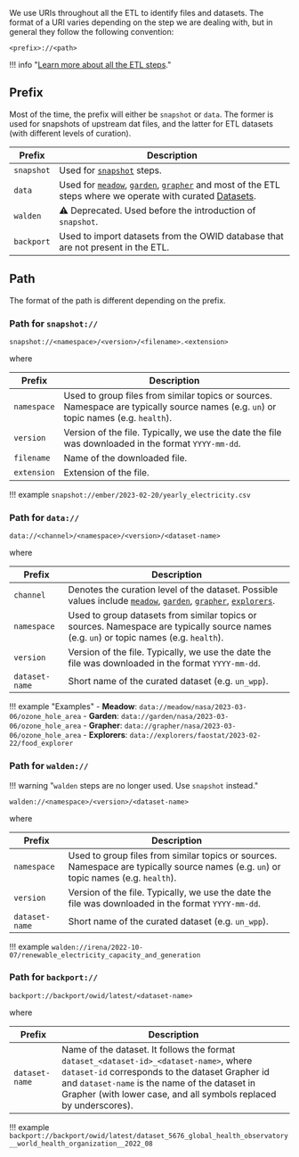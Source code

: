 We use URIs throughout all the ETL to identify files and datasets. The format of a URI varies depending on the step we are dealing with, but in general they follow the following convention:

```
<prefix>://<path>
```

!!! info "[Learn more about all the ETL steps](../../workflow/)."


## Prefix
Most of the time, the prefix will either be `snapshot` or `data`. The former is used for snapshots of upstream dat files, and the latter for ETL datasets (with different levels of curation).

| Prefix      | Description                          |
| ----------- | ------------------------------------ |
| `snapshot`       | Used for [`snapshot`](../../workflow/#snapshot) steps. |
| `data`       | Used for [`meadow`](../../workflow/#meadow), [`garden`](../../workflow/#garden), [`grapher`](../../workflow/#grapher) and most of the ETL steps where we operate with curated [Datasets](../common-format/#datasets-owidcatalogdataset).|
| `walden`    | :warning: Deprecated. Used before the introduction of `snapshot`. |
| `backport`    | Used to import datasets from the OWID database that are not present in the ETL. |

## Path
The format of the path is different depending on the prefix.

### Path for `snapshot://`

```
snapshot://<namespace>/<version>/<filename>.<extension>
```

where

| Prefix      | Description                          |
| ----------- | ------------------------------------ |
| `namespace`       | Used to group files from similar topics or sources. Namespace are typically source names (e.g. `un`) or topic names (e.g. `health`).|
| `version`    | Version of the file. Typically, we use the date the file was downloaded in the format `YYYY-mm-dd`. |
| `filename`    | Name of the downloaded file. |
| `extension`    | Extension of the file. |


!!! example
    ```
    snapshot://ember/2023-02-20/yearly_electricity.csv
    ```
### Path for `data://`

```
data://<channel>/<namespace>/<version>/<dataset-name>
```

where

| Prefix      | Description                          |
| ----------- | ------------------------------------ |
| `channel`       | Denotes the curation level of the dataset. Possible values include [`meadow`](../workflow/#meadow), [`garden`](../workflow/#garden), [`grapher`](../workflow/#grapher), [`explorers`](../workflow/other-steps#explorers). |
| `namespace`       | Used to group datasets from similar topics or sources. Namespace are typically source names (e.g. `un`) or topic names (e.g. `health`).|
| `version`    | Version of the file. Typically, we use the date the file was downloaded in the format `YYYY-mm-dd`. |
| `dataset-name`    | Short name of the curated dataset (e.g. `un_wpp`). |

!!! example "Examples"
    - **Meadow**: `data://meadow/nasa/2023-03-06/ozone_hole_area`
    - **Garden**: `data://garden/nasa/2023-03-06/ozone_hole_area`
    - **Grapher**: `data://grapher/nasa/2023-03-06/ozone_hole_area`
    - **Explorers**: `data://explorers/faostat/2023-02-22/food_explorer`

### Path for `walden://`

!!! warning "`walden` steps are no longer used. Use `snapshot` instead."


```
walden://<namespace>/<version>/<dataset-name>
```

where

| Prefix      | Description                          |
| ----------- | ------------------------------------ |
| `namespace`       | Used to group files from similar topics or sources. Namespace are typically source names (e.g. `un`) or topic names (e.g. `health`).|
| `version`    | Version of the file. Typically, we use the date the file was downloaded in the format `YYYY-mm-dd`. |
| `dataset-name`    | Short name of the curated dataset (e.g. `un_wpp`). |

!!! example
    ```
    walden://irena/2022-10-07/renewable_electricity_capacity_and_generation
    ```

### Path for `backport://`

```
backport://backport/owid/latest/<dataset-name>
```

where

| Prefix      | Description                          |
| ----------- | ------------------------------------ |
| `dataset-name`    | Name of the dataset. It follows the format `dataset_<dataset-id>_<dataset-name>`, where `dataset-id` corresponds to the dataset Grapher id and `dataset-name` is the name of the dataset in Grapher (with lower case, and all symbols replaced by underscores). |

!!! example
    ```
    backport://backport/owid/latest/dataset_5676_global_health_observatory__world_health_organization__2022_08
    ```
